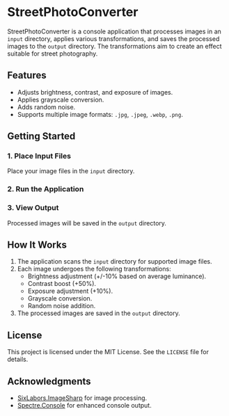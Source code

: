 # StreetPhotoConverter  

StreetPhotoConverter is a console application that processes images in an `input` directory, applies various transformations, and saves the processed images to the `output` directory. The transformations aim to create an effect suitable for street photography.

## Features  
- Adjusts brightness, contrast, and exposure of images.  
- Applies grayscale conversion.  
- Adds random noise.  
- Supports multiple image formats: `.jpg`, `.jpeg`, `.webp`, `.png`.  

## Getting Started  

### 1. Place Input Files  
Place your image files in the `input` directory.  

### 2. Run the Application

### 3. View Output  
Processed images will be saved in the `output` directory.  

## How It Works  
1. The application scans the `input` directory for supported image files.  
2. Each image undergoes the following transformations:  
   - Brightness adjustment (+/-10% based on average luminance).  
   - Contrast boost (+50%).  
   - Exposure adjustment (+10%).  
   - Grayscale conversion.  
   - Random noise addition.
3. The processed images are saved in the `output` directory.  

## License  
This project is licensed under the MIT License. See the `LICENSE` file for details.  

## Acknowledgments  
- [SixLabors.ImageSharp](https://github.com/SixLabors/ImageSharp) for image processing.  
- [Spectre.Console](https://github.com/spectresystems/spectre.console) for enhanced console output.
